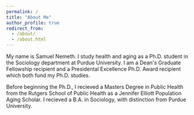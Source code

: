 ```yaml
---
permalink: /
title: "About Me"
author_profile: true
redirect_from: 
  - /about/
  - /about.html
---
```


My name is Samuel Nemeth. I study health and aging as a Ph.D. student in the Sociology department at Purdue University. I am a Dean's Graduate Fellowship recipient and a Presidental Excellence Ph.D. Award recipient which both fund my Ph.D. studies.

Before beginning the Ph.D., I recieved a Masters Degree in Public Health from the Rutgers School of Public Health as a Jennifer Elliott Population Aging Scholar. I recieved a B.A. in Sociology, with distinction from Purdue University.

